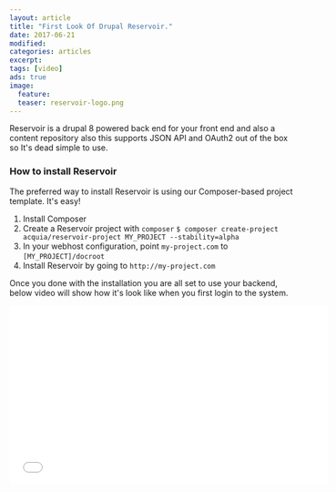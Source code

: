 ```yaml
---
layout: article
title: "First Look Of Drupal Reservoir."
date: 2017-06-21
modified:
categories: articles
excerpt:
tags: [video]
ads: true
image:
  feature: 
  teaser: reservoir-logo.png
---
```


Reservoir is a drupal 8 powered back end for your front end and also a content repository also this supports JSON API and OAuth2 
out of the box so It's dead simple to use.  

### How to install Reservoir
The preferred way to install Reservoir is using our Composer-based project template. It's easy!

1. Install Composer
2. Create a Reservoir project with `composer`
   `$ composer create-project acquia/reservoir-project MY_PROJECT --stability=alpha`
3. In your webhost configuration, point `my-project.com` to `[MY_PROJECT]/docroot`   
4. Install Reservoir by going to `http://my-project.com`

Once you done with the installation you are all set to use your backend, below video will show how it's look like when you first login
 to the system.
 
<iframe width="560" height="315" src="//www.youtube.com/embed/p_AmlPvejmQ" frameborder="0"> </iframe>

